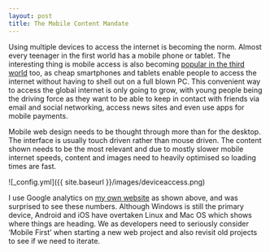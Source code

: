```yaml
---
layout: post
title: The Mobile Content Mandate 
---
```

Using multiple devices to access the internet is becoming the norm. Almost every teenager in the first world has a mobile phone or tablet. The interesting thing is mobile access is also becoming [popular in the third world](http://www.pewglobal.org/2014/02/13/emerging-nations-embrace-internet-mobile-technology/) too, as cheap smartphones and tablets enable people to access the internet without having to shell out on a full blown PC. This convenient way to access the global internet is only going to grow, with young people being the driving force as they want to be able to keep in contact with friends via email and social networking, access news sites and even use apps for mobile payments.

Mobile web design needs to be thought through more than for the desktop. The interface is usually touch driven rather than mouse driven. The content shown needs to be the most relevant and due to mostly slower mobile internet speeds, content and images need to heavily optimised so loading times are fast.

![_config.yml]({{ site.baseurl }}/images/deviceaccess.png)

I use Google analytics on [my own website](http://www.flamelily.co.uk/) as shown above, and was surprised to see these numbers. Although Windows is still the primary device, Android and iOS have overtaken Linux and Mac OS which shows where things are heading. We as developers need to seriously consider ‘Mobile First’ when starting a new web project and also revisit old projects to see if we need to iterate.